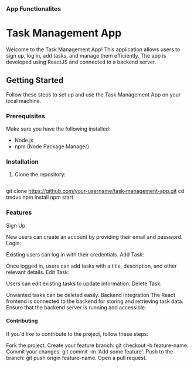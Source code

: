 
### App Functionalites
# Task Management App

Welcome to the Task Management App! This application allows users to sign up, log in, add tasks, and manage them efficiently. The app is developed using ReactJS and connected to a backend server.

## Getting Started

Follow these steps to set up and use the Task Management App on your local machine.

### Prerequisites

Make sure you have the following installed:

- Node.js
- npm (Node Package Manager)

### Installation

1. Clone the repository:

   ```bash
  git clone https://github.com/your-username/task-management-app.git
  cd tmdvs
  npm install
  npm start
### Features

Sign Up:

New users can create an account by providing their email and password.
Login:

Existing users can log in with their credentials.
Add Task:

Once logged in, users can add tasks with a title, description, and other relevant details.
Edit Task:

Users can edit existing tasks to update information.
Delete Task:

Unwanted tasks can be deleted easily.
Backend Integration
The React frontend is connected to the backend for storing and retrieving task data. Ensure that the backend server is running and accessible.

#### Contributing
If you'd like to contribute to the project, follow these steps:

Fork the project.
Create your feature branch: git checkout -b feature-name.
Commit your changes: git commit -m 'Add some feature'.
Push to the branch: git push origin feature-name.
Open a pull request.

